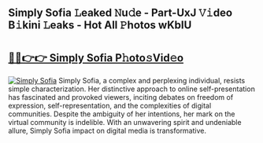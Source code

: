 ## Simply Sofia 𝙻eaked 𝙽u𝚍e - Part-UxJ 𝚅𝚒deo B𝚒kini 𝙻eaks - Hot All 𝙿hotos wKbIU

# <h2><a href="http://ld439ga.urlbe.top/?page=Simply+Sofia">🔗🔗👉👉 Simply Sofia P𝚑oto𝚜Vid𝚎o</a></h2>

[![Simply Sofia](https://i.imgur.com/eBuTRDB.gif)](http://ld439ga.urlbe.top/?page=Simply+Sofia)
Simply Sofia, a complex and perplexing individual, resists simple characterization. Her distinctive approach to online self-presentation has fascinated and provoked viewers, inciting debates on freedom of expression, self-representation, and the complexities of digital communities. Despite the ambiguity of her intentions, her mark on the virtual community is indelible. With an unwavering spirit and undeniable allure, Simply Sofia impact on digital media is transformative.
